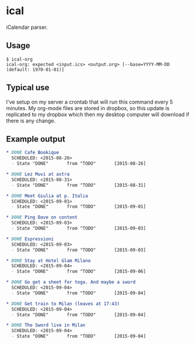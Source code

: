 # ical

iCalendar parser.

## Usage

    $ ical-org
    ical-org: expected <input.ics> <output.org> [--base=YYYY-MM-DD (default: 1970-01-01)]

## Typical use

I've setup on my server a crontab that will run this command every 5
minutes. My org-mode files are stored in dropbox, so this update is
replicated to my dropbox which then my desktop computer will download
if there is any change.

## Example output

``` org
* DONE Cafe Bookique
  SCHEDULED: <2015-08-26>
  - State "DONE"       from "TODO"       [2015-08-26]

* DONE Lez Muvi at astra
  SCHEDULED: <2015-08-31>
  - State "DONE"       from "TODO"       [2015-08-31]

* DONE Meet Giulia at p. Italia
  SCHEDULED: <2015-09-01>
  - State "DONE"       from "TODO"       [2015-09-01]

* DONE Ping Dave on content
  SCHEDULED: <2015-09-03>
  - State "DONE"       from "TODO"       [2015-09-03]

* DONE Espressioni
  SCHEDULED: <2015-09-03>
  - State "DONE"       from "TODO"       [2015-09-03]

* DONE Stay at Hotel Glam Milano
  SCHEDULED: <2015-09-04>
  - State "DONE"       from "TODO"       [2015-09-06]

* DONE Go get a sheet for toga. And maybe a sword
  SCHEDULED: <2015-09-04>
  - State "DONE"       from "TODO"       [2015-09-04]

* DONE Get train to Milan (leaves at 17:43)
  SCHEDULED: <2015-09-04>
  - State "DONE"       from "TODO"       [2015-09-04]

* DONE The Sword live in Milan
  SCHEDULED: <2015-09-04>
  - State "DONE"       from "TODO"       [2015-09-04]

```
